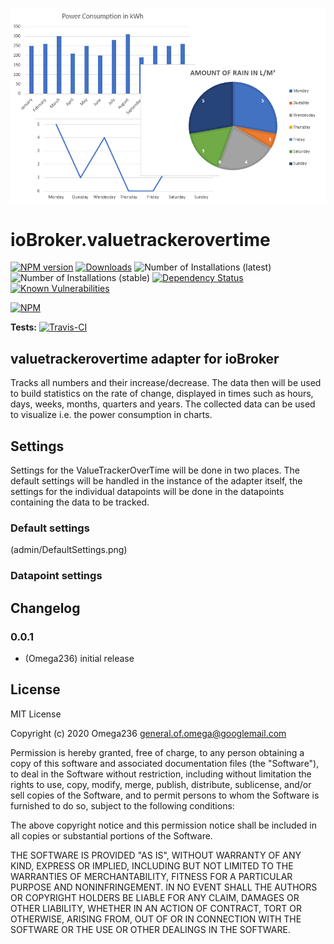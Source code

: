 ![Logo](admin/ValueTrackerOverTime_Logo.png)
# ioBroker.valuetrackerovertime

[![NPM version](http://img.shields.io/npm/v/iobroker.valuetrackerovertime.svg)](https://www.npmjs.com/package/iobroker.valuetrackerovertime)
[![Downloads](https://img.shields.io/npm/dm/iobroker.valuetrackerovertime.svg)](https://www.npmjs.com/package/iobroker.valuetrackerovertime)
![Number of Installations (latest)](http://iobroker.live/badges/valuetrackerovertime-installed.svg)
![Number of Installations (stable)](http://iobroker.live/badges/valuetrackerovertime-stable.svg)
[![Dependency Status](https://img.shields.io/david/Omega236/iobroker.valuetrackerovertime.svg)](https://david-dm.org/Omega236/iobroker.valuetrackerovertime)
[![Known Vulnerabilities](https://snyk.io/test/github/Omega236/ioBroker.valuetrackerovertime/badge.svg)](https://snyk.io/test/github/Omega236/ioBroker.valuetrackerovertime)

[![NPM](https://nodei.co/npm/iobroker.valuetrackerovertime.png?downloads=true)](https://nodei.co/npm/iobroker.valuetrackerovertime/)

**Tests:** [![Travis-CI](http://img.shields.io/travis/Omega236/ioBroker.valuetrackerovertime/master.svg)](https://travis-ci.org/Omega236/ioBroker.valuetrackerovertime)

## valuetrackerovertime adapter for ioBroker
Tracks all numbers and their increase/decrease. The data then will be used to build statistics on the rate of change, displayed in times such as hours, days, weeks, months, quarters and years. The collected data can be used to visualize i.e. the power consumption in charts.

## Settings
Settings for the ValueTrackerOverTime will be done in two places. The default settings will be handled in the instance of the adapter itself, the settings for the individual datapoints will be done in the datapoints containing the data to be tracked.

### Default settings
(admin/DefaultSettings.png)




### Datapoint settings

## Changelog

### 0.0.1
* (Omega236) initial release

## License
MIT License

Copyright (c) 2020 Omega236 <general.of.omega@googlemail.com>

Permission is hereby granted, free of charge, to any person obtaining a copy
of this software and associated documentation files (the "Software"), to deal
in the Software without restriction, including without limitation the rights
to use, copy, modify, merge, publish, distribute, sublicense, and/or sell
copies of the Software, and to permit persons to whom the Software is
furnished to do so, subject to the following conditions:

The above copyright notice and this permission notice shall be included in all
copies or substantial portions of the Software.

THE SOFTWARE IS PROVIDED "AS IS", WITHOUT WARRANTY OF ANY KIND, EXPRESS OR
IMPLIED, INCLUDING BUT NOT LIMITED TO THE WARRANTIES OF MERCHANTABILITY,
FITNESS FOR A PARTICULAR PURPOSE AND NONINFRINGEMENT. IN NO EVENT SHALL THE
AUTHORS OR COPYRIGHT HOLDERS BE LIABLE FOR ANY CLAIM, DAMAGES OR OTHER
LIABILITY, WHETHER IN AN ACTION OF CONTRACT, TORT OR OTHERWISE, ARISING FROM,
OUT OF OR IN CONNECTION WITH THE SOFTWARE OR THE USE OR OTHER DEALINGS IN THE
SOFTWARE.
